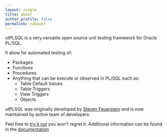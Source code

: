```yaml
---
layout: single
title: About
author_profile: false
permalink: /about/
---
```


utPLSQL is a very versatile open source unit testing framework for Oracle PL/SQL.

It allow for automated testing of:

* Packages
* Functions
* Procedures
* Anything that can be execute or observed in PL/SQL such as:
	* Table Default Values
	* Table Triggers
	* View Triggers
	* Objects
   

utPLSQL was originally developed by [Steven Feuerstein](http://stevenfeuerstein.com/) and is now maintained by active team of developers.

Feel free to [try it out](/downloads) you won't regret it.   Additional information can be found in the [documentation](/documentation)

